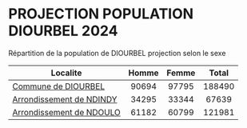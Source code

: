 # PROJECTION POPULATION DIOURBEL 2024
	
Répartition de la population de DIOURBEL projection selon le sexe
	
| Localite  | Homme | Femme | Total |
| --------- |:-----:|:-----:|:-----:|
| [Commune de DIOURBEL](DIOURBEL) | 90694 | 97795 | 188490 |
| [Arrondissement de NDINDY](NDINDY) | 34295 | 33344 | 67639 |
| [Arrondissement de NDOULO](NDOULO) | 61182 | 60799 | 121981 |
